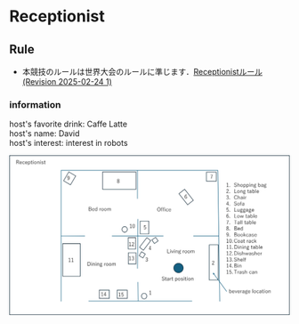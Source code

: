 # Receptionist

## Rule
* 本競技のルールは世界大会のルールに準じます．[Receptionistルール(Revision 2025-02-24 1)](https://robocupathome.github.io/RuleBook/rulebook/master.pdf#page=51)

### information
host's favorite drink: Caffe Latte  
host's name: David  
host's interest: interest in robots  

![receptionist info](receptionist_info.png)

